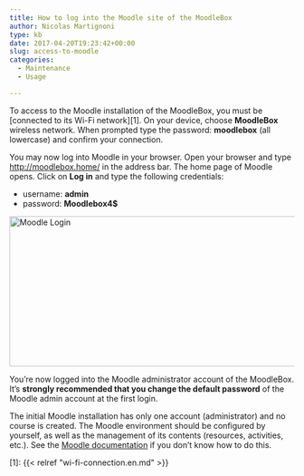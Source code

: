 ```yaml
---
title: How to log into the Moodle site of the MoodleBox
author: Nicolas Martignoni
type: kb
date: 2017-04-20T19:23:42+00:00
slug: access-to-moodle
categories:
  - Maintenance
  - Usage

---
```

To access to the Moodle installation of the MoodleBox, you must be [connected to its Wi-Fi network][1]. On your device, choose __MoodleBox__ wireless network. When prompted type the password: __moodlebox__ (all lowercase) and confirm your connection.

You may now log into Moodle in your browser. Open your browser and type <a href="http://moodlebox.home/" target="_blank" rel="noopener">http://moodlebox.home/</a> in the address bar. The home page of Moodle opens. Click on __Log in__ and type the following credentials:

  * username: __admin__
  * password: __Moodlebox4$__

<img class="alignnone wp-image-447 size-full" src="https://moodlebox.net/en/wp-content/uploads/sites/3/2017/04/moodle-login-en.png" alt="Moodle Login" width="601" height="265" srcset="https://moodlebox.net/en/wp-content/uploads/sites/3/2017/04/moodle-login-en.png 601w, https://moodlebox.net/en/wp-content/uploads/sites/3/2017/04/moodle-login-en-300x132.png 300w" sizes="(max-width: 601px) 100vw, 601px" />

You&#8217;re now logged into the Moodle administrator account of the MoodleBox. It’s __strongly recommended that you change the default password__ of the Moodle admin account at the first login.

The initial Moodle installation has only one account (administrator) and no course is created. The Moodle environment should be configured by yourself, as well as the management of its contents (resources, activities, etc.). See the <a href="https://docs.moodle.org/en/Admin_quick_guide" target="_blank" rel="noopener">Moodle documentation</a> if you don’t know how to do this.

 [1]: {{< relref "wi-fi-connection.en.md" >}}
